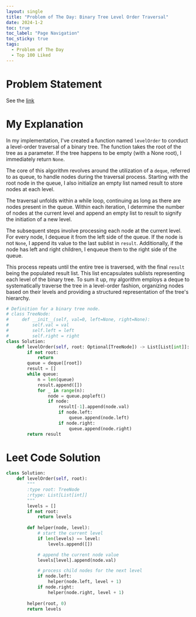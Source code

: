 ```yaml
---
layout: single
title: "Problem of The Day: Binary Tree Level Order Traversal"
date: 2024-1-2
toc: true
toc_label: "Page Navigation"
toc_sticky: true
tags:
  - Problem of The Day
  - Top 100 Liked
---
```


# Problem Statement
See the [link](https://leetcode.com/problems/binary-tree-level-order-traversal/description/?envType=study-plan-v2&envId=top-100-liked)

# My Explanation
In my implementation, I've created a function named `levelOrder` to conduct a level-order traversal of a binary tree. The function takes the root of the tree as a parameter. If the tree happens to be empty (with a None root), I immediately return `None`.

The core of this algorithm revolves around the utilization of a `deque`, referred to as queue, to handle nodes during the traversal process. Starting with the root node in the queue, I also initialize an empty list named result to store nodes at each level.

The traversal unfolds within a while loop, continuing as long as there are nodes present in the queue. Within each iteration, I determine the number of nodes at the current level and append an empty list to result to signify the initiation of a new level.

The subsequent steps involve processing each node at the current level. For every node, I dequeue it from the left side of the queue. If the node is not `None`, I append its value to the last sublist in `result`. Additionally, if the node has left and right children, I enqueue them to the right side of the queue.

This process repeats until the entire tree is traversed, with the final `result` being the populated result list. This list encapsulates sublists representing each level of the binary tree. To sum it up, my algorithm employs a deque to systematically traverse the tree in a level-order fashion, organizing nodes based on their levels and providing a structured representation of the tree's hierarchy.

```python
# Definition for a binary tree node.
# class TreeNode:
#     def __init__(self, val=0, left=None, right=None):
#         self.val = val
#         self.left = left
#         self.right = right
class Solution:
    def levelOrder(self, root: Optional[TreeNode]) -> List[List[int]]:
        if not root:
            return
        queue = deque([root])
        result = []
        while queue:
            n = len(queue)
            result.append([])
            for _ in range(n):
                node = queue.popleft()
                if node:
                    result[-1].append(node.val)
                    if node.left:
                        queue.append(node.left)
                    if node.right:
                        queue.append(node.right)
        return result
```

# Leet Code Solution
```python
class Solution:
    def levelOrder(self, root):
        """
        :type root: TreeNode
        :rtype: List[List[int]]
        """
        levels = []
        if not root:
            return levels
        
        def helper(node, level):
            # start the current level
            if len(levels) == level:
                levels.append([])

            # append the current node value
            levels[level].append(node.val)

            # process child nodes for the next level
            if node.left:
                helper(node.left, level + 1)
            if node.right:
                helper(node.right, level + 1)
            
        helper(root, 0)
        return levels
```